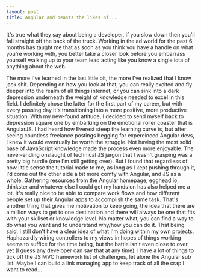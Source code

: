 ```yaml
---
layout: post
title: Angular and beasts the likes of...
---
```


It's true what they say about being a developer, if you slow down then you'll fall straight off the back of the truck. Working in the ad world for the past 6 months has taught me that as soon as you think you have a handle on what you're working with, you better take a closer look before you embarrass yourself walking up to your team lead acting like you know a single iota of anything about the web.
 
<!--excerpt--> 

The more I've learned in the last little bit, the more I've realized that I know jack shit. Depending on how you look at that, you can really excited and fly deeper into the realm of all things internet, or you can sink into a dark depression underneath the weight of knowledge needed to excel in this field. I definitely chose the latter for the first part of my career, but with every passing day it's transitioning into a more positive, more productive situation. With my new-found attitude, I decided to send myself back to depression square one by embarking on the emotional roller coaster that is AngularJS. I had heard how Everest steep the learning curve is, but after seeing countless freelance postings begging for expereinced Angular devs, I knew it would eventually be worth the struggle. Not having the most solid base of JavaScript knowledge made the process even more enjoyable. The never-ending onslaught of technical JS jargon that I wasn't grasping was a pretty big hurdle (one I'm still getting over). But I found that regardless of how little sense the tutorial made to me, as long as I kept pushing through it, I'd come out the other side a bit more comfy with Angular, and JS as a whole. Gathering resources from the Angular homepage, egghead.io, thinkster and whatever else I could get my hands on has also helped me a lot. It's really nice to be able to compare work flows and how different people set up their Angular apps to accomplish the same task. That's another thing that gives me motivation to keep going, the idea that there are a million ways to get to one destination and there will always be one that fits with your skillset or knowledge level. No matter what, you can find a way to do what you want and to understand why/how you can do it. That being said, I still don't have a clear idea of what I'm doing within my own projects. Haphazardly wiring controllers to my views in hopes of things working seems to suffice for the time being, but the battle isn't even close to over yet (I guess any developer can say that at any time). I have a lot of things to tick off the JS MVC framework list of challenges, let alone the Angular sub list. Maybe I can build a link managing app to keep track of all the crap I want to read...